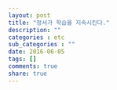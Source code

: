 ```yaml
---
layout: post
title: "정서가 학습을 지속시킨다."
description: ""
categories : etc
sub_categories : ""
date: 2016-06-05
tags: []
comments: true
share: true
---
```




